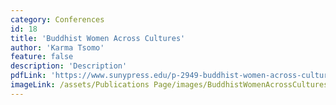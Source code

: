 ```yaml
---
category: Conferences
id: 18
title: 'Buddhist Women Across Cultures'
author: 'Karma Tsomo'
feature: false
description: 'Description'
pdfLink: 'https://www.sunypress.edu/p-2949-buddhist-women-across-cultures.aspx'
imageLink: /assets/Publications Page/images/BuddhistWomenAcrossCultures.jpg
---
```

